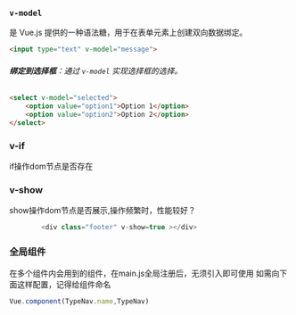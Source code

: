
### `v-model` 
是 Vue.js 提供的一种语法糖，用于在表单元素上创建双向数据绑定。


```html
<input type="text" v-model="message">
```

 ###### **绑定到选择框**：通过 `v-model` 实现选择框的选择。

```HTML
<select v-model="selected">   
	<option value="option1">Option 1</option>   
	<option value="option2">Option 2</option> 
</select>
```

### v-if 
if操作dom节点是否存在
### v-show
show操作dom节点是否展示,操作频繁时，性能较好？
```js
        <div class="footer" v-show=true ></div>
```

### 全局组件
在多个组件内会用到的组件，在main.js全局注册后，无须引入即可使用
如需向下面这样配置，记得给组件命名

```js
Vue.component(TypeNav.name,TypeNav)

```
